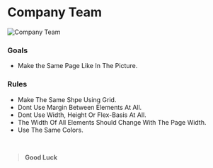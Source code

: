 # Company Team
![Company Team](https://user-images.githubusercontent.com/112438572/188002204-38a0366d-6afb-45b6-b081-23bf413872ca.png)
### Goals
- Make the Same Page Like In The Picture.
### Rules
- Make The Same Shpe Using Grid.
- Dont Use Margin Between Elements At All.
- Dont Use Width, Height Or Flex-Basis At All.
- The Width Of All Elements Should Change With The Page Width.
- Use The Same Colors.
<br>

> **Good Luck**
